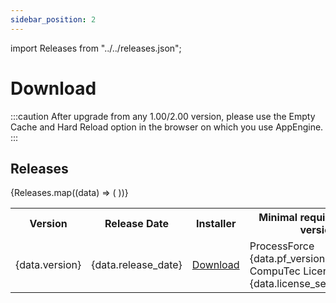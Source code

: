 ```yaml
---
sidebar_position: 2
---
```


import Releases from "../../releases.json";

# Download

:::caution
    After upgrade from any 1.00/2.00 version, please use the Empty Cache and Hard Reload option in the browser on which you use AppEngine.
:::

## Releases

<table>
  <tr>
    <th>Version</th>
    <th>Release Date</th>
    <th>Installer</th>
    <th>Minimal required related version</th>
  </tr>
  {Releases.map((data) => (
    <tr>
      <td>{data.version}</td>
      <td>{data.release_date}</td>
      <td><a href={`https://download.computec.one/software/appengine/releases/CompuTec.AppEngine.${data.build}.msi`}>Download</a></td>
      <td>ProcessForce {data.pf_version}<br />CompuTec License Server {data.license_server_version}</td>
    </tr>
  ))}
</table>
